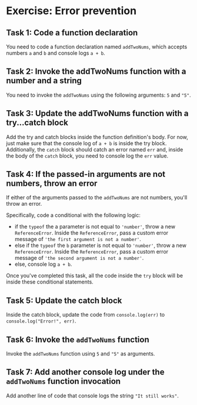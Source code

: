# Exercise: Error prevention

## Task 1: Code a function declaration

You need to code a function declaration named `addTwoNums`, which accepts numbers `a` and `b` and console logs `a + b`.

## Task 2: Invoke the addTwoNums function with a number and a string

You need to invoke the `addTwoNums` using the following arguments: `5` and `"5"`.

## Task 3: Update the addTwoNums function with a try...catch block

Add the try and catch blocks inside the function definition's body. For now, just make sure that the console log of `a + b` is inside the try block. Additionally, the `catch` block should catch an error named `err` and, inside the body of the `catch` block, you need to console log the `err` value.

## Task 4: If the passed-in arguments are not numbers, throw an error

If either of the arguments passed to the `addTwoNums` are not numbers, you'll throw an error.

Specifically, code a conditional with the following logic:

- if the `typeof` the a parameter is not equal to `'number'`, throw a new `ReferenceError`. Inside the `ReferenceError`, pass a custom error message of `'the first argument is not a number'`.
- else if the `typeof` the `b` parameter is not equal to `'number'`, throw a new `ReferenceError`. Inside the `ReferenceError`, pass a custom error message of `'the second argument is not a number'`.
- else, console log `a + b`.

Once you've completed this task, all the code inside the `try` block will be inside these conditional statements.

## Task 5: Update the catch block

Inside the catch block, update the code from `console.log(err)` to `console.log("Error!", err)`.

## Task 6: Invoke the `addTwoNums` function

Invoke the `addTwoNums` function using `5` and `"5"` as arguments.

## Task 7: Add another console log under the `addTwoNums` function invocation

Add another line of code that console logs the string `"It still works"`.
